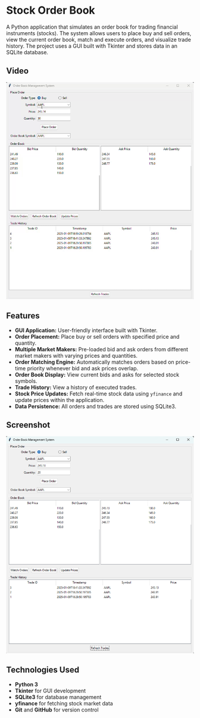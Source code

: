 # **Stock Order Book**

A Python application that simulates an order book for trading financial instruments (stocks). The system allows users to place buy and sell orders, view the current order book, match and execute orders, and visualize trade history. The project uses a GUI built with Tkinter and stores data in an SQLite database.

## **Video**

![Order Book Video](https://github.com/ryanmcle/OrderBook/blob/main/ScreenRecording2025-01-09190043-ezgif.com-video-to-gif-converter.gif)

## **Features**

- **GUI Application:** User-friendly interface built with Tkinter.
- **Order Placement:** Place buy or sell orders with specified price and quantity.
- **Multiple Market Makers:** Pre-loaded bid and ask orders from different market makers with varying prices and quantities.
- **Order Matching Engine:** Automatically matches orders based on price-time priority whenever bid and ask prices overlap.
- **Order Book Display:** View current bids and asks for selected stock symbols.
- **Trade History:** View a history of executed trades.
- **Stock Price Updates:** Fetch real-time stock data using `yfinance` and update prices within the application.
- **Data Persistence:** All orders and trades are stored using SQLite3.

## **Screenshot**

![Order Book GUI Screenshot](https://github.com/ryanmcle/OrderBook/blob/main/OrderBook.png)

## **Technologies Used**

- **Python 3**
- **Tkinter** for GUI development
- **SQLite3** for database management
- **yfinance** for fetching stock market data
- **Git** and **GitHub** for version control
